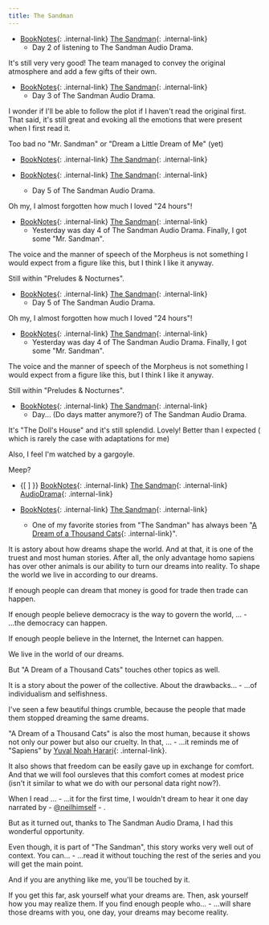 ```yaml
---
title: The Sandman
---
```



- [BookNotes](/booknotes){: .internal-link} [The Sandman](/the-sandman){: .internal-link}
    - Day 2 of listening to The Sandman Audio Drama.

It's still very very good! The team managed to convey the original atmosphere and add a few gifts of their own.


- [BookNotes](/booknotes){: .internal-link} [The Sandman](/the-sandman){: .internal-link}
    - Day 3 of The Sandman Audio Drama.

I wonder if I'll be able to follow the plot if I haven't read the original first. That said, it's still great and evoking all the emotions that were present when I first read it.

Too bad no "Mr. Sandman" or "Dream a Little Dream of Me" (yet)


- [BookNotes](/booknotes){: .internal-link} [The Sandman](/the-sandman){: .internal-link}


- [BookNotes](/booknotes){: .internal-link} [The Sandman](/the-sandman){: .internal-link}
    - Day 5 of The Sandman Audio Drama.

Oh my, I almost forgotten how much I loved "24 hours"!
- [BookNotes](/booknotes){: .internal-link} [The Sandman](/the-sandman){: .internal-link}
    - Yesterday was day 4 of The Sandman Audio Drama. Finally, I got some "Mr. Sandman".

The voice and the manner of speech of the Morpheus is not something I would expect from a figure like this, but I think I like it anyway.

Still within "Preludes & Nocturnes".


- [BookNotes](/booknotes){: .internal-link} [The Sandman](/the-sandman){: .internal-link}
    - Day 5 of The Sandman Audio Drama.

Oh my, I almost forgotten how much I loved "24 hours"!
- [BookNotes](/booknotes){: .internal-link} [The Sandman](/the-sandman){: .internal-link}
    - Yesterday was day 4 of The Sandman Audio Drama. Finally, I got some "Mr. Sandman".

The voice and the manner of speech of the Morpheus is not something I would expect from a figure like this, but I think I like it anyway.

Still within "Preludes & Nocturnes".


- [BookNotes](/booknotes){: .internal-link} [The Sandman](/the-sandman){: .internal-link}
    - Day... (Do days matter anymore?) of The Sandman Audio Drama.

It's "The Doll's House" and it's still splendid. Lovely! Better than I expected ( which is rarely the case with adaptations for me)

Also, I feel I'm watched by a gargoyle.

Meep?


- {[ ] }}  [BookNotes](/booknotes){: .internal-link} [The Sandman](/the-sandman){: .internal-link} [AudioDrama](/audiodrama){: .internal-link}


- [BookNotes](/booknotes){: .internal-link} [The Sandman](/the-sandman){: .internal-link}
    - One of my favorite stories from "The Sandman" has always been "[A Dream of a Thousand Cats](/a-dream-of-a-thousand-cats){: .internal-link}".

It is astory about how dreams shape the world. And at that, it is one of the truest and most human stories. After all, the only advantage homo sapiens has over other animals is our ability to turn our dreams into reality. To shape the world we live in according to our dreams.

If enough people can dream that money is good for trade then trade can happen.

If enough people believe democracy is the way to govern the world, ...
    - ...the democracy can happen.

If enough people believe in the Internet, the Internet can happen.

We live in the world of our dreams.

But "A Dream of a Thousand Cats" touches other topics as well.

It is a story about the power of the collective. About the drawbacks...
    - ...of individualism and selfishness.

I've seen a few beautiful things crumble, because the people that made them stopped dreaming the same dreams.

"A Dream of a Thousand Cats" is also the most human, because it shows not only our power but also our cruelty. In that, ...
    - ...it reminds me of "Sapiens" by [Yuval Noah Harari](/yuval-noah-harari){: .internal-link}.

It also shows that freedom can be easily gave up in exchange for comfort. And that we will fool oursleves that this comfort comes at modest price (isn't it similar to what we do with our personal data right now?).

When I read ...
    - ...it for the first time, I wouldn't dream to hear it one day narrated by
    - [@neilhimself](https://twitter.com/neilhimself)
    -  .

But as it turned out, thanks to The Sandman Audio Drama, I had this wonderful opportunity.

Even though, it is part of "The Sandman", this story works very well out of context. You can...
    - ...read it without touching the rest of the series and you will get the main point.

And if you are anything like me, you'll be touched by it.

If you get this far, ask yourself what your dreams are. Then, ask yourself how you may realize them. If you find enough people who...
    - ...will share those dreams with you, one day, your dreams may become reality.


